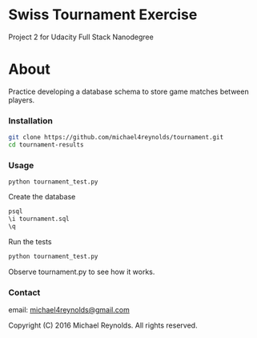 # Swiss Tournament Exercise
Project 2 for Udacity Full Stack Nanodegree

# About
Practice developing a database schema to store game matches between players.

### Installation
```bash
git clone https://github.com/michael4reynolds/tournament.git
cd tournament-results
```

### Usage
```
python tournament_test.py  
```
Create the database

```bash
psql
\i tournament.sql
\q
```

Run the tests
```bash
python tournament_test.py
```
Observe tournament.py to see how it works.


### Contact

email: michael4reynolds@gmail.com


Copyright (C) 2016 Michael Reynolds. All rights reserved.


